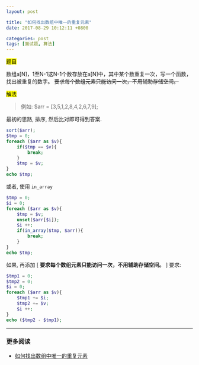 ```yaml
---
layout: post

title: "如何找出数组中唯一的重复元素"
date: 2017-08-29 10:12:11 +0800

categories: post
tags: [面试题, 算法]
---
```


<mark>题目</mark>

数组a[N]，1至N-1这N-1个数存放在a[N]中，其中某个数重复一次，写一个函数， 找出被重复的数字。 ~~要求每个数组元素只能访问一次，不用辅助存储空间。~~

<mark>解法</mark>

>例如: $arr = [3,5,1,2,8,4,2,6,7,9];

最初的思路, 排序, 然后比对即可得到答案.

```php
sort($arr);
$tmp = 0;
foreach ($arr as $v){
    if($tmp == $v){
        break;
    }
    $tmp = $v;
}
echo $tmp;
```

或者, 使用 `in_array`

```php
$tmp = 0;
$i = 0;
foreach ($arr as $v){
    $tmp = $v;
    unset($arr[$i]);
    $i ++;
    if(in_array($tmp, $arr)){
        break;
    }
}
echo $tmp;
```

如果, 再添加 [ **要求每个数组元素只能访问一次，不用辅助存储空间。** ] 要求:

```php
$tmp1 = 0;
$tmp2 = 0;
$i = 0;
foreach ($arr as $v){
    $tmp1 += $i;
    $tmp2 += $v;
    $i ++;
}
echo ($tmp2 - $tmp1);
```

---
### 更多阅读
- [如何找出数组中唯一的重复元素](http://www.cnblogs.com/cysolo/p/3587314.html)
